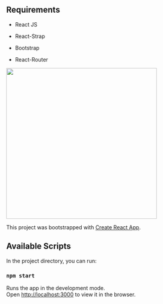 ## Requirements

- React JS

- React-Strap

- Bootstrap

- React-Router

<img src="https://github.com/vibinmarish/To-do_List_App_React-JS/blob/master/Screenshot-home.png" width="400" />

This project was bootstrapped with [Create React App](https://github.com/facebook/create-react-app).

## Available Scripts

In the project directory, you can run:

### `npm start`

Runs the app in the development mode.<br />
Open [http://localhost:3000](http://localhost:3000) to view it in the browser.
